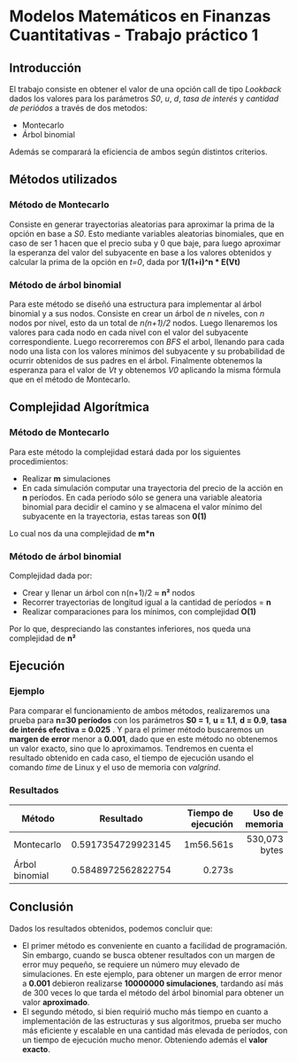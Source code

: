 # Modelos Matemáticos en Finanzas Cuantitativas - Trabajo práctico 1

## Introducción
El trabajo consiste en obtener el valor de una opción call de tipo _Lookback_ dados los valores para los parámetros _S0_, _u_, _d_, _tasa de interés_ y _cantidad de periódos_ a través de dos metodos:
- Montecarlo
- Árbol binomial

Además se comparará la eficiencia de ambos según distintos criterios.

## Métodos utilizados
### Método de Montecarlo
Consiste en generar trayectorias aleatorias para aproximar la prima de la opción en base a _S0_. Esto mediante variables aleatorias binomiales, que en caso de ser 1 hacen que el precio suba y 0 que baje, para luego aproximar la esperanza del valor del subyacente en base a los valores obtenidos y calcular la prima de la opción en _t=0_, dada por __1/(1+i)^n * E(Vt)__

### Método de árbol binomial
Para este método se diseñó una estructura para implementar al árbol binomial y a sus nodos. Consiste en crear un árbol de _n_ niveles, con _n_ nodos por nivel, esto da un total de _n(n+1)/2_ nodos. Luego llenaremos los valores para cada nodo en cada nivel con el valor del subyacente correspondiente. Luego recorreremos con _BFS_ el arbol, llenando para cada nodo una lista con los valores mínimos del subyacente y su probabilidad de ocurrir obtenidos de sus padres en el árbol. Finalmente obtenemos la esperanza para el valor de _Vt_ y obtenemos _V0_ aplicando la misma fórmula que en el método de Montecarlo.

## Complejidad Algorítmica
### Método de Montecarlo
Para este método la complejidad estará dada por los siguientes procedimientos:
- Realizar __m__ simulaciones
- En cada simulación computar una trayectoria del precio de la acción en __n__ períodos. En cada período sólo se genera una variable aleatoria binomial para decidir el camino y se almacena el valor mínimo del subyacente en la trayectoria, estas tareas son __0(1)__

Lo cual nos da una complejidad de __m*n__

### Método de árbol binomial
Complejidad dada por:
- Crear y llenar un árbol con n(n+1)/2 ≈ __n²__ nodos
- Recorrer trayectorias de longitud igual a la cantidad de períodos = __n__
- Realizar comparaciones para los mínimos, con complejidad __O(1)__

Por lo que, despreciando las constantes inferiores, nos queda una complejidad de __n²__ 

## Ejecución

### Ejemplo

Para comparar el funcionamiento de ambos métodos, realizaremos una prueba para __n=30 períodos__ con los parámetros __S0 = 1__, __u = 1.1__, __d = 0.9__, __tasa de interés efectiva = 0.025__ . Y para el primer método buscaremos un __margen de error__ menor a __0.001__, dado que en este método no obtenemos un valor exacto, sino que lo aproximamos. Tendremos en cuenta el resultado obtenido en cada caso, el tiempo de ejecución usando el comando _time_ de Linux y el uso de memoria con _valgrind_.

### Resultados

| Método  |      Resultado      |  Tiempo de ejecución | Uso de memoria
|----------|:-------------:|------:|----:|
| Montecarlo |  0.5917354729923145 | 1m56.561s | 530,073 bytes |
| Árbol binomial |    0.5848972562822754   | 0.273s  | |




## Conclusión
Dados los resultados obtenidos, podemos concluir que:
- El primer método es conveniente en cuanto a facilidad de programación. Sin embargo, cuando se busca obtener resultados con un margen de error muy pequeño, se requiere un número muy elevado de simulaciones. En este ejemplo, para obtener un margen de error menor a __0.001__ debieron realizarse __10000000 simulaciones__, tardando así más de 300 veces lo que tarda el método del árbol binomial para obtener un valor __aproximado__.
- El segundo método, si bien requirió mucho más tiempo en cuanto a implementación de las estructuras y sus algoritmos, prueba ser mucho más eficiente y escalable en una cantidad más elevada de períodos, con un tiempo de ejecución mucho menor. Obteniendo además el __valor exacto__.
